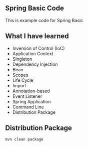 ## Spring Basic Code
This is example code for Spring Basic
## What I have learned
- Inversion of Control (IoC)
- Application Context
- Singleton
- Dependency Injection
- Bean
- Scopes
- Life Cycle
- Import
- Annotation-based
- Event Listener
- Spring Application
- Command Line
- Distribution Package

## Distribution Package
```
mvn clean package
```